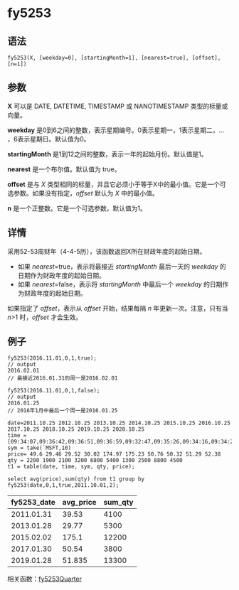 # fy5253

## 语法

`fy5253(X, [weekday=0], [startingMonth=1], [nearest=true],
[offset], [n=1])`

## 参数

**X** 可以是 DATE, DATETIME, TIMESTAMP 或 NANOTIMESTAMP
类型的标量或向量。

**weekday** 是0到6之间的整数，表示星期编号。0表示星期一，1表示星期二，... ，6表示星期日。默认值为0。

**startingMonth** 是1到12之间的整数，表示一年的起始月份。默认值是1。

**nearest** 是一个布尔值。默认值为 true。

**offset** 是与 *X*
类型相同的标量，并且它必须小于等于X中的最小值。它是一个可选参数。如果没有指定，*offset* 默认为 *X* 中的最小值。

**n** 是一个正整数。它是一个可选参数，默认值为1。

## 详情

采用52-53周财年（4-4-5历），该函数返回X所在财政年度的起始日期。

* 如果 *nearest*=true，表示将最接近 *startingMonth* 最后一天的
  *weekday* 的日期作为财政年度的起始日期。
* 如果 *nearest*=false，表示将 *startingMonth* 中最后一个
  *weekday* 的日期作为财政年度的起始日期。

如果指定了 *offset*，表示从 *offset* 开始，结果每隔 *n*
年更新一次。注意，只有当 *n*>1 时，*offset* 才会生效。

## 例子

```
fy5253(2016.11.01,0,1,true);
// output
2016.02.01
// 最接近2016.01.31的周一是2016.02.01

fy5253(2016.11.01,0,1,false);
// output
2016.01.25
// 2016年1月中最后一个周一是2016.01.25

date=2011.10.25 2012.10.25 2013.10.25 2014.10.25 2015.10.25 2016.10.25 2017.10.25 2018.10.25 2019.10.25 2020.10.25
time = [09:34:07,09:36:42,09:36:51,09:36:59,09:32:47,09:35:26,09:34:16,09:34:26,09:38:12,09:38:13]
sym = take(`MSFT,10)
price= 49.6 29.46 29.52 30.02 174.97 175.23 50.76 50.32 51.29 52.38
qty = 2200 1900 2100 3200 6800 5400 1300 2500 8800 4500
t1 = table(date, time, sym, qty, price);

select avg(price),sum(qty) from t1 group by fy5253(date,0,1,true,2011.10.01,2);
```

| fy5253\_date | avg\_price | sum\_qty |
| --- | --- | --- |
| 2011.01.31 | 39.53 | 4100 |
| 2013.01.28 | 29.77 | 5300 |
| 2015.02.02 | 175.1 | 12200 |
| 2017.01.30 | 50.54 | 3800 |
| 2019.01.28 | 51.835 | 13300 |

相关函数：[fy5253Quarter](fy5253Quarter.html)

